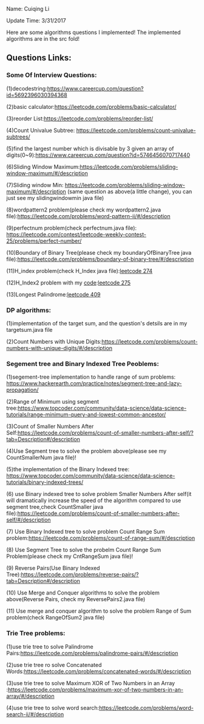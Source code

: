 Name: Cuiqing Li

Update Time: 3/31/2017

Here are some algorithms questions I implemented!
The implemented algorithms are in the src fold!

## Questions Links:

### Some Of Interview Questions:
(1)decodestring:https://www.careercup.com/question?id=5692396030394368

(2)basic calculator:https://leetcode.com/problems/basic-calculator/

(3)reorder List:https://leetcode.com/problems/reorder-list/

(4)Count Univalue Subtree: https://leetcode.com/problems/count-univalue-subtrees/

(5)find the largest number which is divisable by 3 given an array of digits(0~9):https://www.careercup.com/question?id=5746456070717440

(6)Sliding Window Maximum:https://leetcode.com/problems/sliding-window-maximum/#/description 

(7)Sliding window Min: https://leetcode.com/problems/sliding-window-maximum/#/description (same question as above(a little change), you can just see my slidingwindowmin java file)

(8)wordpattern2 problem(please check my wordpattern2.java file):https://leetcode.com/problems/word-pattern-ii/#/description

(9)perfectnum problem(check perfectnum.java file): https://leetcode.com/contest/leetcode-weekly-contest-25/problems/perfect-number/

(10)Boundary of Binary Tree(please check my boundaryOfBinaryTree java file):https://leetcode.com/problems/boundary-of-binary-tree/#/description

(11)H_index problem(check H_Index java file):[leetcode 274](https://leetcode.com/problems/h-index/#/description)

(12)H_Index2 problem with my [code](src/H_Index2.java):[leetcode 275](https://leetcode.com/problems/h-index-ii/#/description)

(13)Longest Palindrome:[leetcode 409](https://leetcode.com/problems/longest-palindrome/#/description)

### DP algorithms:

(1)implementation of the target sum, and the question's detsils are in my targetsum.java file

(2)Count Numbers with Unique Digits:https://leetcode.com/problems/count-numbers-with-unique-digits/#/description

### Segement tree and Binary Indexed Tree Peoblems:

(1)segement-tree implementation to handle range of sum problems: https://www.hackerearth.com/practice/notes/segment-tree-and-lazy-propagation/

(2)Range of Minimum using segment tree:https://www.topcoder.com/community/data-science/data-science-tutorials/range-minimum-query-and-lowest-common-ancestor/

(3)Count of Smaller Numbers After Self:https://leetcode.com/problems/count-of-smaller-numbers-after-self/?tab=Description#/description

(4)Use Segment tree to solve the problem above(please see my CountSmallerNum java file)!

(5)the implementation of the Binary Indexed tree: https://www.topcoder.com/community/data-science/data-science-tutorials/binary-indexed-trees/

(6) use  Binary indexed tree to solve problem Smaller Numbers After self(it will dramatically increase the speed of the algorithm compared to use segment tree,check CountSmaller java file):https://leetcode.com/problems/count-of-smaller-numbers-after-self/#/description

(7) Use Binary Indexed tree to solve problem Count Range Sum problem:https://leetcode.com/problems/count-of-range-sum/#/description

(8) Use Segment Tree to solve the probelm Count Range Sum Problem(please check my CntRangeSum java file)!

(9) Reverse Pairs(Use Binary Indexed Tree):https://leetcode.com/problems/reverse-pairs/?tab=Description#/description

(10) Use Merge and Conquer algorithms to solve the problem above(Reverse Pairs, check my ReversePairs2.java file)

(11) Use merge and conquer algorithm to solve the problem Range of Sum problem(check RangeOfSum2 java file)

### Trie Tree problems:

(1)use trie tree to solve Palindrome Pairs:https://leetcode.com/problems/palindrome-pairs/#/description 

(2)use trie tree ro solve Concatenated Words:https://leetcode.com/problems/concatenated-words/#/description

(3)use trie tree to solve Maximum XOR of Two Numbers in an Array :https://leetcode.com/problems/maximum-xor-of-two-numbers-in-an-array/#/description

(4)use trie tree to solve word search:https://leetcode.com/problems/word-search-ii/#/description
